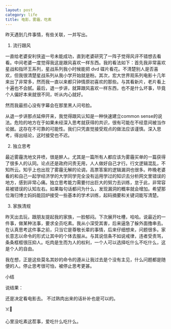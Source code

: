 ```yaml
---
layout: post
category: life
title: 电影，雾霾，吃素
---
```


昨天遇到几件事情，有些关联，一并写出。

1. 流行跟风

一直给老婆安利侠盗一号未能成功，直到老婆研究了一阵子觉得风评不错想去看看。中间老婆一度觉得我这是跟风喜欢一样东西。我的看法如下：首先我非常喜欢星战和指环王系列，星战系列我小时候能把 dvd 碟片看花。不清楚别人是否喜欢，但我很清楚星战系列从我小学开始就是粉。其次，宏大世界观系列电影十几年来出了非常多，然而我一直以来都只钟情原初喜欢的那些。与其看新片，老片看上十遍也不会腻。最后，退一步讲，就算跟风喜欢一样东西，也不是什么坏事，毕竟个人偏好本来就很不同，听从内心就好。

然而我最担心没有字幕会在那里黑人问号脸。

从退一步讲那点延伸开来，我觉得跟风认知是一种快速建立common sense的说法。危险的地方在于如果未经深入思考就获得的共识，很有可能在不经意间被当作论据。这存在不可靠的可能性。我们只凭直觉接受观点的做法应该谨慎。深入思考，得出结论，这时接受也不迟。

2. 独立思考

最近雾霾洗地文井喷，很是醉人。尤其是一篇所有人都应该为雾霾买单的一篇获得了很多人的认同。论点还是政府问责无用，人人做好自己才行。行文逻辑混乱，不知所云。知乎上也出现了雾霾无解的论调，高票答案的逻辑漏洞也很多。昨晚老婆看的和自己一起学经济学的大学同学完全没有运用学过的知识去分析网文里错误的地方，感到非常心痛。独立思考能力需要付出巨大的努力去训练，怠于此，非常容易被错误的认知左右。如果每句话都问为什么，发现漏洞的概率就会增加。希望那位海归博士妈妈能回炉接受一些基本的学术训练，起码摘要和关键词能写清楚。

3. 家族清规

昨天出去玩，跟朋友提起我的家族，一脸郁闷。下次展开吐槽，哈哈。说最近的一件事，做某种法事，要求全员吃素。我从小深受其害，后来逼急了躲外面撸串去。在认真思考这件事之前，只当它是尊敬长辈的事情，后来仔细想来，问题很多。家长意志以命令的形式让其中的个体去服从。与其说信条不如说戒律，违者受责骂，条条框框很压抑人。吃肉是生而为人的权利，一个人可以选择吃什么不吃什么，这是个人的自由。

我在想，正是这些莫名其妙的命令的遵从让我过去是个没有主见，什么问题都是随便的人。停止思考很可怕，被停止思考更甚。

小结

说结果：

还是决定看电影去。 不过熟肉出来的话补补也是可以的。

☠️💊

心里没吃素这茬事，爱吃什么吃什么。
